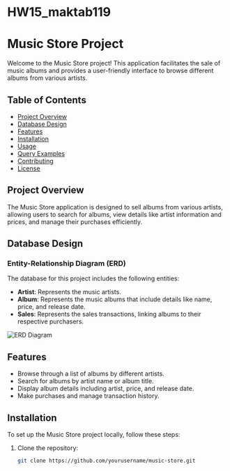 # HW15_maktab119
# Music Store Project  

Welcome to the Music Store project! This application facilitates the sale of music albums and provides a user-friendly interface to browse different albums from various artists.  

## Table of Contents  

- [Project Overview](#project-overview)  
- [Database Design](#database-design)  
- [Features](#features)  
- [Installation](#installation)  
- [Usage](#usage)  
- [Query Examples](#query-examples)  
- [Contributing](#contributing)  
- [License](#license)  

## Project Overview  

The Music Store application is designed to sell albums from various artists, allowing users to search for albums, view details like artist information and prices, and manage their purchases efficiently.  

## Database Design  

### Entity-Relationship Diagram (ERD)  

The database for this project includes the following entities:  

- **Artist**: Represents the music artists.  
- **Album**: Represents the music albums that include details like name, price, and release date.  
- **Sales**: Represents the sales transactions, linking albums to their respective purchasers.  

![ERD Diagram](path/to/your/erd_diagram.png)  <!-- Replace with the path to your diagram -->  

## Features  

- Browse through a list of albums by different artists.  
- Search for albums by artist name or album title.  
- Display album details including artist, price, and release date.  
- Make purchases and manage transaction history.  

## Installation  

To set up the Music Store project locally, follow these steps:  

1. Clone the repository:  
   ```bash  
   git clone https://github.com/yourusername/music-store.git

